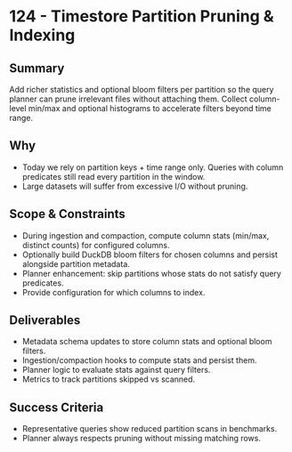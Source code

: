 # 124 - Timestore Partition Pruning & Indexing

## Summary
Add richer statistics and optional bloom filters per partition so the query planner can prune irrelevant files without attaching them. Collect column-level min/max and optional histograms to accelerate filters beyond time range.

## Why
- Today we rely on partition keys + time range only. Queries with column predicates still read every partition in the window.
- Large datasets will suffer from excessive I/O without pruning.

## Scope & Constraints
- During ingestion and compaction, compute column stats (min/max, distinct counts) for configured columns.
- Optionally build DuckDB bloom filters for chosen columns and persist alongside partition metadata.
- Planner enhancement: skip partitions whose stats do not satisfy query predicates.
- Provide configuration for which columns to index.

## Deliverables
- Metadata schema updates to store column stats and optional bloom filters.
- Ingestion/compaction hooks to compute stats and persist them.
- Planner logic to evaluate stats against query filters.
- Metrics to track partitions skipped vs scanned.

## Success Criteria
- Representative queries show reduced partition scans in benchmarks.
- Planner always respects pruning without missing matching rows.

